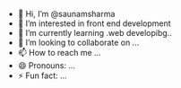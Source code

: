 - 👋 Hi, I’m @saunamsharma
- 👀 I’m interested in front end development
- 🌱 I’m currently learning .web developibg..
- 💞️ I’m looking to collaborate on ...
- 📫 How to reach me ...
- 😄 Pronouns: ...
- ⚡ Fun fact: ...

<!---
saunamsharma/saunamsharma is a ✨ special ✨ repository because its `README.md` (this file) appears on your GitHub profile.
You can click the Preview link to take a look at your changes.
--->
